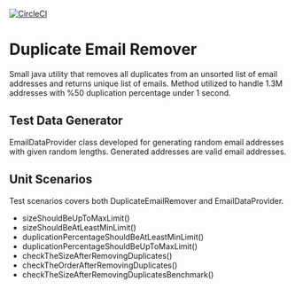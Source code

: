 [![CircleCI](https://circleci.com/gh/ahmet-izgi/DuplicateEmailRemove.svg?style=svg)](https://circleci.com/gh/ahmet-izgi/DuplicateEmailRemove)

# Duplicate Email Remover

Small java utility that removes all duplicates from an unsorted list of email addresses and returns unique list of emails. Method utilized to handle 1.3M addresses with %50 duplication percentage under 1 second.

## Test Data Generator

EmailDataProvider class developed for generating random email addresses with given random lengths. Generated addresses are valid email addresses.

## Unit Scenarios

Test scenarios covers both DuplicateEmailRemover and EmailDataProvider.

  - sizeShouldBeUpToMaxLimit()
  - sizeShouldBeAtLeastMinLimit()
  - duplicationPercentageShouldBeAtLeastMinLimit()
  - duplicationPercentageShouldBeUpToMaxLimit()
  - checkTheSizeAfterRemovingDuplicates()
  - checkTheOrderAfterRemovingDuplicates()
  - checkTheSizeAfterRemovingDuplicatesBenchmark()
